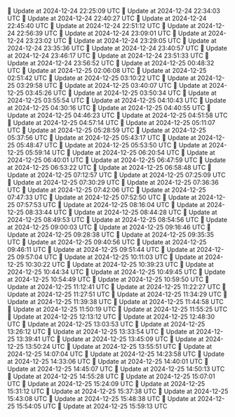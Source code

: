 🔄 Update at 2024-12-24 22:25:09 UTC
🔄 Update at 2024-12-24 22:34:03 UTC
🔄 Update at 2024-12-24 22:40:27 UTC
🔄 Update at 2024-12-24 22:45:40 UTC
🔄 Update at 2024-12-24 22:51:12 UTC
🔄 Update at 2024-12-24 22:56:39 UTC
🔄 Update at 2024-12-24 23:09:01 UTC
🔄 Update at 2024-12-24 23:23:02 UTC
🔄 Update at 2024-12-24 23:29:05 UTC
🔄 Update at 2024-12-24 23:35:36 UTC
🔄 Update at 2024-12-24 23:40:57 UTC
🔄 Update at 2024-12-24 23:46:17 UTC
🔄 Update at 2024-12-24 23:51:33 UTC
🔄 Update at 2024-12-24 23:56:52 UTC
🔄 Update at 2024-12-25 00:48:32 UTC
🔄 Update at 2024-12-25 02:06:08 UTC
🔄 Update at 2024-12-25 02:51:42 UTC
🔄 Update at 2024-12-25 03:10:22 UTC
🔄 Update at 2024-12-25 03:29:58 UTC
🔄 Update at 2024-12-25 03:40:07 UTC
🔄 Update at 2024-12-25 03:45:26 UTC
🔄 Update at 2024-12-25 03:50:34 UTC
🔄 Update at 2024-12-25 03:55:54 UTC
🔄 Update at 2024-12-25 04:10:43 UTC
🔄 Update at 2024-12-25 04:30:16 UTC
🔄 Update at 2024-12-25 04:40:55 UTC
🔄 Update at 2024-12-25 04:46:23 UTC
🔄 Update at 2024-12-25 04:51:58 UTC
🔄 Update at 2024-12-25 04:57:14 UTC
🔄 Update at 2024-12-25 05:11:07 UTC
🔄 Update at 2024-12-25 05:28:59 UTC
🔄 Update at 2024-12-25 05:37:56 UTC
🔄 Update at 2024-12-25 05:43:17 UTC
🔄 Update at 2024-12-25 05:48:47 UTC
🔄 Update at 2024-12-25 05:53:50 UTC
🔄 Update at 2024-12-25 05:59:14 UTC
🔄 Update at 2024-12-25 06:20:54 UTC
🔄 Update at 2024-12-25 06:40:01 UTC
🔄 Update at 2024-12-25 06:47:59 UTC
🔄 Update at 2024-12-25 06:53:22 UTC
🔄 Update at 2024-12-25 06:58:48 UTC
🔄 Update at 2024-12-25 07:12:57 UTC
🔄 Update at 2024-12-25 07:25:09 UTC
🔄 Update at 2024-12-25 07:30:29 UTC
🔄 Update at 2024-12-25 07:36:36 UTC
🔄 Update at 2024-12-25 07:42:06 UTC
🔄 Update at 2024-12-25 07:47:33 UTC
🔄 Update at 2024-12-25 07:52:50 UTC
🔄 Update at 2024-12-25 07:57:53 UTC
🔄 Update at 2024-12-25 08:16:04 UTC
🔄 Update at 2024-12-25 08:33:44 UTC
🔄 Update at 2024-12-25 08:44:28 UTC
🔄 Update at 2024-12-25 08:49:53 UTC
🔄 Update at 2024-12-25 08:54:56 UTC
🔄 Update at 2024-12-25 09:00:03 UTC
🔄 Update at 2024-12-25 09:16:46 UTC
🔄 Update at 2024-12-25 09:28:38 UTC
🔄 Update at 2024-12-25 09:35:35 UTC
🔄 Update at 2024-12-25 09:40:56 UTC
🔄 Update at 2024-12-25 09:46:11 UTC
🔄 Update at 2024-12-25 09:51:44 UTC
🔄 Update at 2024-12-25 09:57:04 UTC
🔄 Update at 2024-12-25 10:11:03 UTC
🔄 Update at 2024-12-25 10:30:22 UTC
🔄 Update at 2024-12-25 10:39:23 UTC
🔄 Update at 2024-12-25 10:44:34 UTC
🔄 Update at 2024-12-25 10:49:45 UTC
🔄 Update at 2024-12-25 10:54:49 UTC
🔄 Update at 2024-12-25 10:59:50 UTC
🔄 Update at 2024-12-25 11:12:41 UTC
🔄 Update at 2024-12-25 11:22:27 UTC
🔄 Update at 2024-12-25 11:27:51 UTC
🔄 Update at 2024-12-25 11:34:29 UTC
🔄 Update at 2024-12-25 11:39:38 UTC
🔄 Update at 2024-12-25 11:44:58 UTC
🔄 Update at 2024-12-25 11:50:19 UTC
🔄 Update at 2024-12-25 11:55:25 UTC
🔄 Update at 2024-12-25 12:13:12 UTC
🔄 Update at 2024-12-25 12:48:30 UTC
🔄 Update at 2024-12-25 13:03:53 UTC
🔄 Update at 2024-12-25 13:26:12 UTC
🔄 Update at 2024-12-25 13:33:54 UTC
🔄 Update at 2024-12-25 13:39:41 UTC
🔄 Update at 2024-12-25 13:45:09 UTC
🔄 Update at 2024-12-25 13:50:24 UTC
🔄 Update at 2024-12-25 13:55:51 UTC
🔄 Update at 2024-12-25 14:07:04 UTC
🔄 Update at 2024-12-25 14:23:58 UTC
🔄 Update at 2024-12-25 14:33:06 UTC
🔄 Update at 2024-12-25 14:40:01 UTC
🔄 Update at 2024-12-25 14:45:07 UTC
🔄 Update at 2024-12-25 14:50:13 UTC
🔄 Update at 2024-12-25 14:55:28 UTC
🔄 Update at 2024-12-25 15:07:01 UTC
🔄 Update at 2024-12-25 15:24:09 UTC
🔄 Update at 2024-12-25 15:31:12 UTC
🔄 Update at 2024-12-25 15:37:38 UTC
🔄 Update at 2024-12-25 15:43:08 UTC
🔄 Update at 2024-12-25 15:48:38 UTC
🔄 Update at 2024-12-25 15:54:05 UTC
🔄 Update at 2024-12-25 15:59:13 UTC
